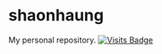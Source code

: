 # shaonhaung

My personal repository.
[![Visits Badge](https://badges.pufler.dev/visits/puf17640/git-badges)](https://badges.pufler.dev)
